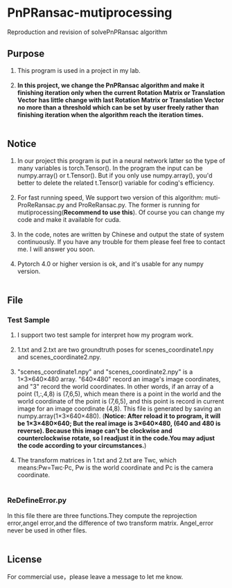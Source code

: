 # PnPRansac-mutiprocessing
Reproduction and revision of solvePnPRansac algorithm

## Purpose<br>
1. This program is used in a project in my lab.<br><br>
2. **In this project, we change the PnPRansac algorithm and make it finishing iteration only when the current Rotation Matrix or Translation Vector has little change with last Rotation Matrix or Translation Vector no more than a threshold which can be set by user freely rather than finishing iteration when the algorithm reach the iteration times.**<br><br>

## Notice<br>
1. In our project this program is put in a neural network latter so the type of many variables is torch.Tensor(). In the program the input can be numpy.array() or t.Tensor(). But if you only use numpy.array(), you'd better to delete the related t.Tensor() variable for coding's efficiency.<br><br>
2. For fast running speed, We support two version of this algorithm: muti-ProReRansac.py and ProReRansac.py. The former is running for mutiprocessing(**Recommend to use this**). Of course you can change my code and make it available for cuda.<br><br>
3. In the code, notes are written by Chinese and output the state of system continuously. If you have any trouble for them please feel free to contact me. I will answer you soon.<br><br>
4. Pytorch 4.0 or higher version is ok, and it's usable for any numpy version.<br><br>

## File<br>
### Test Sample<br>
1. I support two test sample for interpret how my program work.<br><br>
2. 1.txt and 2.txt are two groundtruth poses for scenes_coordinate1.npy and scenes_coordinate2.npy.<br><br>
3. "scenes_coordinate1.npy" and "scenes_coordinate2.npy" is a 1×3×640×480 array. "640×480" record an image's image coordinates, and "3" record the world coordinates. In other words, if an array of a point (1,:,4,8)  is (7,6,5), which mean there is a point in the world and the world coordinate of the point is (7,6,5), and this point is record in current image for an image coordinate (4,8). This file is generated by saving an numpy.array(1×3×640×480). (**Notice: After reload it to program, it will be 1×3×480×640; But the real image is 3×640×480, (640 and 480 is reverse). Because this image can't be clockwise and counterclockwise rotate, so I readjust it in the code.You may adjust the code according to your circumstances.**)<br><br>
4. The transform matrices in 1.txt and 2.txt are Twc, which means:Pw=Twc·Pc, Pw is the world coordinate and Pc is the camera coordinate. <br><br>

### ReDefineError.py<br>
In this file there are three functions.They compute the reprojection error,angel error,and the difference of two transform matrix. Angel_error never be used in other files. <br><br>

## License
For commercial use，please leave a message to let me know.




